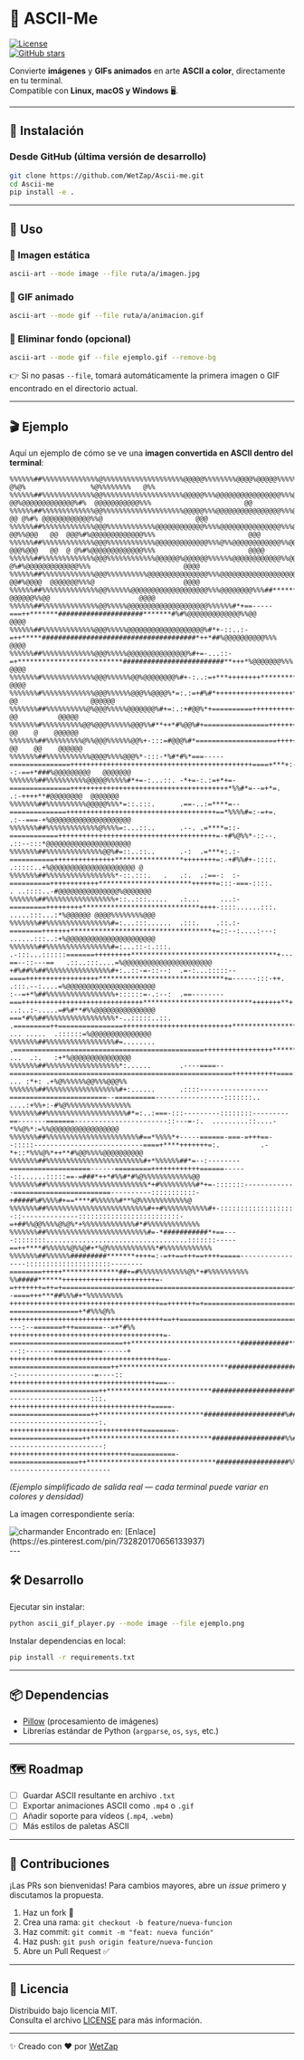 # 🎨 ASCII-Me

[![License](https://img.shields.io/github/license/WetZap/Ascii-Me)](LICENSE)  
[![GitHub stars](https://img.shields.io/github/stars/WetZap/Ascii-Me?style=social)](https://github.com/WetZap/Ascii-Me/stargazers)  

Convierte **imágenes** y **GIFs animados** en arte **ASCII a color**, directamente en tu terminal.  
Compatible con **Linux, macOS y Windows** 🖥️.

---

## 🚀 Instalación

### Desde GitHub (última versión de desarrollo)
```bash
git clone https://github.com/WetZap/Ascii-me.git
cd Ascii-me
pip install -e .
```

---

## 📌 Uso

### 🔹 Imagen estática
```bash
ascii-art --mode image --file ruta/a/imagen.jpg
```

### 🔹 GIF animado
```bash
ascii-art --mode gif --file ruta/a/animacion.gif
```

### 🔹 Eliminar fondo (opcional)
```bash
ascii-art --mode gif --file ejemplo.gif --remove-bg
```

👉 Si no pasas `--file`, tomará automáticamente la primera imagen o GIF encontrado en el directorio actual.

---

## 🎬 Ejemplo

Aquí un ejemplo de cómo se ve una **imagen convertida en ASCII dentro del terminal**:

```
%%%%%%##%%%%%%%%%%%%%%@%%%%%%%%%%%%%%%%%%%%@@@@@%%%%%%%%@@@@%@@@@@%%%%%@@@@@@@@@@@@@@@@@%@@@%@@@@@@@@@@@%%%#%@@@@@@@@@@@@@%%% @%@%                %@%%%%%%%%   @%%
%%%%%%##%%%%%%%%%%%%%@@%%%%%%%%%%%%%%%%%%%%@@@@@%%%@@@@@@@@@@@@@@@@%%%@@@@@@@@@@@@@@@@@@  @@%@@@@@@@@@@@@@%#%  @@@@@@@@@@@%%%                       @@            
%%%%%%##%%%%%%%%%%%%%@@%%%%%%%%%%%%%%%%%%%%@@@@@%%%@@@@@@@@@@@@@@@@%%%@@@@@@@@@@@@@@@@@@@@@%%@@@@@@@@ @@ @%#% @@@@@@@@@@@@%%@                       @@@           
%%%%%%##%%%%%%%%%%%%%@@@%%%%%%%%%%%%@@@@@@@@@@@@%%%%@@@@@@@@@@@@@@@%%%@@@@@@@@@@@@@@@@@@ @@%%@@@   @@  @@@%#%@@@@@@@@@@@@@%%%                       @@@           
%%%%%%##%%%%%%%%%%%%%@@@%%%%%%%%%%%%@@@@@@@@@@@@@%%%@%%@@@@@@@@@@@@%%@@@@@@@@@@@@@@@@@@  @@@%@@@   @@  @ @%#%@@@@@@@@@@@@@%%%                       @@@@          
%%%%%%##%%%%%%%%%%%%%@@@%%%%%%%%%%%%@@@@@@%@@@@@@%%%%%%@@@@@@@@@@@@%%@@@@@@@@@@@@@@@@@@@@@@%%@@@@@@@@    @%#%@@@@@@@@@@@@@%%%                       @@@@          
%%%%%%##%%%%%%%%%%%%%@@@%%%%%%%%%%@@@@@@@@@@@@@@@%%%@@@@@@@@@@@@@@@@@@@@@@@@%%%%%%%%%%%%@@@%%@@@@@@@@@@@ @@#%@@@@  @@@@@@@%%%@                      @@@@          
%%%%%%##%%%%%%%%%%%%%%@@%%%%%%@@@@@@@@@@@@@@@@@@@%%%@@@@@@@@%%%##*******++++++++++++++**********###%%%@@@@@#%@@@@   @@@@@@%%@@                      @@@@          
%%%%%%##%%%%%%%%%%%%%%@@%%%%%@@@@@@@@@@@@@@@@@@@@%%%%%%#*+==-----===++*******#####################*******#%#%@@@@@@@@@@@@@%%@@                      @@@@          
%%%%%%##%%%%%%%%%%%%%@@@%%%%%@@@@@@@@@@@@@@@@@@@%#*+-::..:-=++*****######################################*++*##%@@@@@@@@@@%%%                       @@@@          
%%%%%%##%%%%%%%%%%%%%@@@%%%%%@@@@@@@@@@@@@@@%#+=-...::-=+**************************#########################**+++*%@@@@@@@%%%                       @@@@          
%%%%%%%#%%%%%%%%%%%%%@@@%%%%%%@@%@@@@@@@@%#+-:..:=+***++++++++**********************************************##***+=+#%@@@@%%%@                      @@@@          
%%%%%%%#%%%%%%%%%%%%%@@@%%%%%%@@@%%@@@@%*=:.:=+#%#*+++++++++++++++++++*********************************************+==+#@@%%%@ @@                  @@@@@@         
%%%%%%%##%%%%%%%%%%@%@@@%%%%%@@@@@@@%#+=:.:+#@@%*+==========+++++++++++++++******************************************+-:=*%%@@@@        @@          @@@@@         
%%%%%%%#%%%%%%%%%%@@%@@@%%%%%%@@@%%#**++*#%@@%#+================+++++++++++++++*******************************+*********+++*#%%%%@@     @@    @    @@@@@@         
%%%%%%%##%%%%%%%%%@%%@@@%%%%%%@@%+-:::=#@@@%#*====================++++++++++++++++***********************+++++++++++******++++++**%@   @@    @@    @@@@@@         
%%%%%%%##%%%%%%%%%%%@@@@%%%%@@@%*-:::-*%#*#%*===-----===============+++++++++++++++++++++++++++++++++++++++++++++====+***+:--:-==+*###%@@@@@@@@@   @@@@@@@        
%%%%%%%##%%%%%%%%%%@@@@@%%%%%#*+=-:...::. -*+=-:.:=+*+=-===============+++++++++++++++++++++++++++++++++++++++*%%#*=--=+*=.    .:-++++**#@@@@@@@@  @@@@@@@        
%%%%%%%##%%%%%%%%%%@@@@@%%%*=::.:::.      .==-..:=****=--==============+++++++++++++++++++++++++++++++++++++==*%%%%#=:-=+=.     .:--===-+%@@@@@@@@@@@@@@@@@@@@    
%%%%%%%##%%%%%%%%%%%%%@%%%%=:...::..      .--. .=****=::-============+++++++++++++++++++++++++++++++++++++++=-+#%@%%*-::--.      .::--:::*@@@@@@@@@@@@@@@@@@@@@   
%%%%%%%##%%%%%%%%%%%%%%@@%#=::..::..      .-:  .=***+:.:-===========+++++++++++++++*****************++++++++=:-+#%%#+-::::.      .:::::..+%@@@@@@@@@@@@@@@@@@@@@ @
%%%%%%%##%%%%%%%%%%%%%%%%%*-::.:::.   .   .:.  .:==-:  :-==========++++++++++++***********************++++++=:::-===-::::.     . ..::::..-#@@@@@@@@@@@@@@@%@@@@@@@
%%%%%%%##%%%%%%%%%%%%%%%%%+::..:::.....   .:...     ...:-=========+++++++++*****************************++++-::::......:::.   .....:::...:*%@@@@@@ @@@@%%%%%%%%@@@
%%%%%%%##%%%%%%%%%%%%%%%%#=:...:::......  .:::.    .::.:-========+++++++***********************************+=::--:....:---:   ......:::..:+%@@@@@@@@@@@@@@@@@@@@@@
%%%%%%%##%%%%%%%%%%%%%%%%#=:...::-:.:::.  .-:::...::::::=======+++++++++************************************+---==--::---==   .::..:::....=%@@@@@@@@@@@@@@@@@@@@@@
+#%##%%##%%%%%%%%%%%%%%%%#+:..::-=-::--:  .=-:...:::::--====++++++++++++++++++*******************************+=------:::-++.  .:::.--:....=%@@@@@@@@@@@@@@@@@@@@@@
:--=+*%##%%%%%%%%%%%%%%%%%+::::::=-.:--:  .==--------===++++++++++++++++++++++++++++++***************************+++++++**+.  ..:..:-.....=#%#**#%%@@@@@@@@@@@@@@@
===*#%%##%%%%%%%%%%%%%%%%%*-..:::::..::.  .=========++================+++++++++++++++++++++++++++*************************+:   ... .....  .::::::=%@@@@@@@@@@@@@@@
%%%%%%%##%%%%%%%%%%%%%%%%%#=........      .===============================================+++++++++++++++++***************+:        ...  .:.   :+*%@@@@@@@@@@@@@@@
%%%%%%%##%%%%%%%%%%%%%%%%%%*:......       .----====--=======================================================+++++++++++====:.        ... :*+: .+%@%%%%%%@@%%%@@@%%
%%%%%%%##%%%%%%%%%%%%%%%%%%#+:......      .::::-----------------========================--==========-----------------:::::::..      ....:+%%+:-#%@%%%%%%%%%%%%%%%%
%%%%%%%##%%%%%%%%%%%%%%%%%%%%#*=:..:===-:::---------::::::::---------==-------=======-----------------------::---=-:.  .........::....-*%%@%*:=%%@@@@@@@@@@@@@@@@@
%%%%%%%##%%%%%%%%%%%%%%%%%%%%%%%#==*%%%%*+-----======-===-=+++==--:::::---------------------------====+****+++++++=:.          .-*+::*%%%@%*++**#%@@%%%%@@@@@@@@@@
%%%%%%%##%%%%%%%%%%%%%%%%%%%%%%%%#+*%%%%%%##*=--:--------====================------=========++++++++++++======------::......:::::==-=###*++*#%%#*#%@%%%%%%%%%%%%@@
%%%%%%%##%%%%%%%%%%%%%%%%%%%%%%%%%*+#%%%%%%%%%#*+=-:::::::-------------========================----------:::::::::::-+#####%#%%%%#+==****#%%%%%%#**%@%%%%%%%%%%%%@
%%%%%%%##%%%%%%%%%%%%%%%%%%%%%%%%%#++#%%%%%%%%%%%#+-:::::::::::::::::::--::--------------:::::::::::::::::::::::::-=+##%%@@%%%%@%@%*+%%%%%%%%%%%%%#*#%%%%%%%%%%%%%
%%%%%%%##%%%%%%%%%%%%%%%%%%%%%%%%%#=-*###########*+==----::::::::...................................:::::::-----==++****#%%%%%%@%%@#+*%@%%%%%%%%%%%%*#%%%%%%%%%%%%
%%%%%%%##%%%%%%#########*******++++=:-=++==+++==++++=====-----------------:::::::::::::::::::::--------========+++++**************##+=#%%%%%%%%%%%%@%*+#%%%%%%%%%%
%%#####******+++++++++++++++++++++++=-=+++++++=++=+=========================================================++++++++********++=======--====+++***##%%%#+*%%%%%%%%%
+++++++++++++++++++++++++++++++++++++==+++++++=+=============================++++++++++++++++++++++++++++++++++++++++*********++=====-:-=================+*#%%%@%%
++++++++++++++++++++++++++++++++++++++==++=============================+++++************************###*****++++++++++++********+=----:--=======+++=======--=+*#%%
++++++++++++++++++++++++++++++++++++++=-============================++***************************############**++++++++++++*******=---::-------============------+
+++++++++++++++++++++++++++++++++++++==-=========================++***************************##################*+++++++++++++*****+=--:-------------------=----::
++++++++++++++++++++++++++++++++++++===--======================++**************************####################%##*+++++++++++++****+=-::---------------------:::.
+++++++++++++++++++++++++++++++++++=====-====================++**************************####################%#####*++++====++++++****=-:-----------------------:.
+++++++++++++++++++++++++++++++++========-==================++******************************##################%%#####*++++====++++++**+-:------------------------:
++++++++++++++++++++++++++++++===========-=================++********************************##################%%%#%%#**++++====+++++++:--------------------------
```

*(Ejemplo simplificado de salida real — cada terminal puede variar en colores y densidad)*

La imagen correspondiente sería: 
<div>
<img source = 'https://i.pinimg.com/736x/ef/f4/63/eff4638c5f39de96f910362ebfa7f087.jpg' alt=charmander >
Encontrado en: [Enlace](https://es.pinterest.com/pin/732820170656133937)
</div>
---

## 🛠 Desarrollo

Ejecutar sin instalar:
```bash
python ascii_gif_player.py --mode image --file ejemplo.png
```

Instalar dependencias en local:
```bash
pip install -r requirements.txt
```

---

## 📦 Dependencias
- [Pillow](https://pypi.org/project/Pillow/) (procesamiento de imágenes)
- Librerías estándar de Python (`argparse`, `os`, `sys`, etc.)

---

## 🗺️ Roadmap
- [ ] Guardar ASCII resultante en archivo `.txt`  
- [ ] Exportar animaciones ASCII como `.mp4` o `.gif`  
- [ ] Añadir soporte para vídeos (`.mp4`, `.webm`)  
- [ ] Más estilos de paletas ASCII  

---

## 🤝 Contribuciones
¡Las PRs son bienvenidas! Para cambios mayores, abre un *issue* primero y discutamos la propuesta.

1. Haz un fork 🍴  
2. Crea una rama: `git checkout -b feature/nueva-funcion`  
3. Haz commit: `git commit -m "feat: nueva función"`  
4. Haz push: `git push origin feature/nueva-funcion`  
5. Abre un Pull Request ✅  

---

## 📜 Licencia
Distribuido bajo licencia MIT.  
Consulta el archivo [LICENSE](LICENSE) para más información.

---

✨ Creado con ❤️ por [WetZap](https://github.com/WetZap)  
